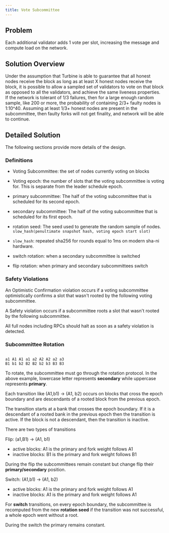 ```yaml
---
title: Vote Subcommittee
---
```


## Problem

Each additional validator adds 1 vote per slot, increasing the
message and compute load on the network.

## Solution Overview

Under the assumption that Turbine is able to guarantee that all
honest nodes receive the block as long as at least X honest nodes
receive the block, it is possible to allow a sampled set of validators
to vote on that block as opposed to all the validators, and achieve
the same liveness properties. If the network is tolerant of 1/3
failures, then for a large enough random sample, like 200 or more,
the probability of containing 2/3+ faulty nodes is 1:10^40. Assuming
at least 1/3+ honest nodes are present in the subcommittee, then
faulty forks will not get finality, and network will be able to
continue.

## Detailed Solution

The following sections provide more details of the design.

### Definitions

* Voting Subcommittee: the set of nodes currently voting on blocks

* Voting epoch: the number of slots that the voting subcommittee
is voting for. This is separate from the leader schedule epoch.

* primary subcommittee: The half of the voting subcommittee that
is scheduled for its second epoch.

* secondary subcommittee: The half of the voting subcommittee that
is scheduled for its first epoch.

* rotation seed: The seed used to generate the random sample of
nodes. `slow_hash(penultimate snapshot hash, voting epoch start slot)`

* `slow_hash`: repeated sha256 for rounds equal to 1ms on modern
sha-ni hardware.

* switch rotation: when a secondary subcommittee is switched

* flip rotation: when primary and secondary subcommittees switch

### Safety Violations

An Optimistic Confirmation violation occurs if a voting subcommittee
optimistically confirms a slot that wasn't rooted by the following
voting subcommittee.

A Safety violation occurs if a subcommittee roots a slot that wasn't
rooted by the following subcommittee.

All full nodes including RPCs should halt as soon as a safety
violation is detected.

### Subcommittee Rotation

```

a1 A1 A1 a1 a2 A2 A2 a2 a3
B1 b1 b2 B2 B2 b2 b3 B3 B3
```

To rotate, the subcommittee must go through the rotation protocol.
In the above example, lowercase letter represents **secondary**
while uppercase represents **primary**.

Each transition like (A1,b1) -> (A1, b2) occurs on blocks that cross
the epoch boundary and are descendants of a rooted block from the
previous epoch.

The transition starts at a bank that crosses the epoch boundary.
If it is a descendant of a rooted bank in the previous epoch then
the transition is active.  If the block is not a descendant, then
the transition is inactive.

There are two types of transitions

Flip: (a1,B1) -> (A1, b1)
* active blocks: A1 is the primary and fork weight follows A1
* inactive blocks: B1 is the primary and fork weight follows B1

During the flip the subcommittees remain constant but change flip
their **primary/secondary** position.

Switch: (A1,b1) -> (A1, b2)
* active blocks: A1 is the primary and fork weight follows A1
* inactive blocks: A1 is the primary and fork weight follows A1

For **switch** transitions, on every epoch boundary, the subcommittee
is recomputed from the new **rotation seed** if the transition was
not successful, a whole epoch went without a root.

During the switch the primary remains constant.

